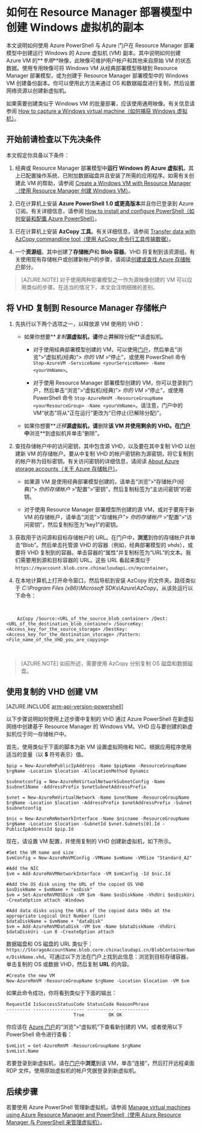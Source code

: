 <!-- Ibiza Portal -->

<properties
	pageTitle="创建 Windows VM 的副本 | Azure"
	description="了解如何通过创建一个 *专用映像*，在 Resource Manager 部署模型中创建运行 Windows 的 Azure 虚拟机。"
	services="virtual-machines-windows"
	documentationCenter=""
	authors="dsk-2015"
	manager="timlt"
	editor=""
	tags="azure-resource-manager"/>

<tags
	ms.service="virtual-machines-windows"
	ms.date="04/26/2016"
	wacn.date="06/20/2016"/>

# 如何在 Resource Manager 部署模型中创建 Windows 虚拟机的副本


本文说明如何使用 Azure PowerShell 与 Azure 门户在 Resource Manager 部署模型中创建运行 Windows 的 Azure 虚拟机 (VM) 副本。其中说明如何创建 Azure VM 的**_专用_**映像，此映像可维护用户帐户和其他来自原始 VM 的状态数据。使用专用映像可将 Windows VM 从经典部署模型移植到 Resource Manager 部署模型，或为创建于 Resource Manager 部署模型中的 Windows VM 创建备份副本。你可以使用此方法来通过 OS 和数据磁盘进行复制，然后设置网络资源以创建新虚拟机。

如果需要创建类似于 Windows VM 的批量部署，应该使用通用映像。有关信息请参阅 [How to capture a Windows virtual machine（如何捕获 Windows 虚拟机）](/documentation/articles/virtual-machines-windows-capture-image)。



## 开始前请检查以下先决条件

本文假定你具备以下条件：

1. 经典或 Resource Manager 部署模型中**运行 Windows 的 Azure 虚拟机**，其上已配置操作系统、已附加数据磁盘并且安装了所需的应用程序。如需有关创建此 VM 的帮助，请参阅 [Create a Windows VM with Resource Manager（使用 Resource Manager 创建 Windows VM）](/documentation/articles/virtual-machines-windows-ps-create)。

1. 已在计算机上安装 **Azure PowerShell 1.0 或更高版本**并且你已登录到 Azure 订阅。有关详细信息，请参阅 [How to install and configure PowerShell（如何安装和配置 Azure PowerShell）](/documentation/articles/powershell-install-configure)。

1. 已在计算机上安装 **AzCopy 工具**。有关详细信息，请参阅 [Transfer data with AzCopy commandline tool（使用 AzCopy 命令行工具传输数据）](/documentation/articles/storage-use-azcopy)。

1. 一个**资源组**，其中创建了**存储帐户**和 **Blob 容器**。VHD 将复制到该资源组。有关使用现有存储帐户或创建新帐户的步骤，请阅读[创建或查找 Azure 存储帐户](/documentation/articles/virtual-machines-windows-upload-image#createstorage)部分。



> [AZURE.NOTE] 对于使用两种部署模型之一作为源映像创建的 VM 可以应用类似的步骤。在适当的情况下，本文会注明细微的差别。


## 将 VHD 复制到 Resource Manager 存储帐户


1. 先执行以下两个选项之一，以释放源 VM 使用的 VHD：

	- 如果你想要**_复制_**源虚拟机，请**停止**并**解除分配**该虚拟机。
	
		- 对于使用经典部署模型创建的 VM，可以使用[门户](https://portal.azure.cn)，然后单击“浏览”>“虚拟机(经典)”> *你的 VM* >“停止”，或使用 PowerShell 命令 `Stop-AzureVM -ServiceName <yourServiceName> -Name <yourVmName>`。 
		
		- 对于使用 Resource Manager 部署模型创建的 VM，你可以登录到门户，然后单击“浏览”>“虚拟机(经典)”> *你的 VM* >“停止”，或使用 PowerShell 命令 `Stop-AzureRmVM -ResourceGroupName <yourResourceGroup> -Name <yourVmName>`。请注意，门户中的 VM“状态”将从“正在运行”更改为“已停止(已解除分配)”。

	
	- 如果你想要**_迁移_**源虚拟机，请**删除**该 VM 并使用剩余的 VHD。在[门户](https://portal.azure.cn)中**浏览**到虚拟机并单击“删除”。
	
1. 查找存储帐户中的访问密钥，其中包含源 VHD，以及要在其中复制 VHD 以创建新 VM 的存储帐户。要从中复制 VHD 的帐户密钥称为源密钥，将它复制到的帐户称为目标密钥。有关访问密钥的详细信息，请阅读 [About Azure storage accounts（关于 Azure 存储帐户）](/documentation/articles/storage-create-storage-account)。

	- 如果源 VM 是使用经典部署模型创建的，请单击“浏览”>“存储帐户(经典)”> *你的存储帐户* >“配置”>“密钥”，然后复制标签为“主访问密钥”的密钥。 
	
	- 对于使用 Resource Manager 部署模型所创建的源 VM，或对于要用于新 VM 的存储帐户，请单击“浏览”>“存储帐户”> *你的存储帐户* >“配置”>“访问密钥”，然后复制标签为“key1”的密钥。

1. 获取用于访问源和目标存储帐户的 URL。在门户中，**浏览**到你的存储帐户并单击“Blob”。然后单击托管源 VHD 的容器（例如，经典部署模型的 *vhds*），或要将 VHD 复制到的容器。单击容器的“属性”并复制标签为“URL”的文本。我们需要用到源和目标容器的 URL。这些 URL 看起来类似于 `https://myaccount.blob.core.chinacloudapi.cn/mycontainer`。

1. 在本地计算机上打开命令窗口，然后导航到安装 AzCopy 的文件夹。路径类似于 *C:\\Program Files (x86)\\Microsoft SDKs\\Azure\\AzCopy*。从该处运行以下命令：
</br>

		AzCopy /Source:<URL_of_the_source_blob_container> /Dest:<URL_of_the_destination_blob_container> /SourceKey:<Access_key_for_the_source_storage> /DestKey:<Access_key_for_the_destination_storage> /Pattern:<File_name_of_the_VHD_you_are_copying>
</br>

>[AZURE.NOTE] 如前所述，需要使用 AzCopy 分别复制 OS 磁盘和数据磁盘。


## 使用复制的 VHD 创建 VM

[AZURE.INCLUDE [arm-api-version-powershell](../includes/arm-api-version-powershell.md)]

以下步骤说明如何使用上述步骤中复制的 VHD 通过 Azure PowerShell 在新虚拟网络中创建基于 Resource Manager 的 Windows VM。VHD 应与要创建的新虚拟机位于同一存储帐户中。


首先，使用类似于下面的脚本为新 VM 设置虚拟网络和 NIC。根据应用程序使用适当的变量（以 **$** 符号表示）值。

	$pip = New-AzureRmPublicIpAddress -Name $pipName -ResourceGroupName $rgName -Location $location -AllocationMethod Dynamic

	$subnetconfig = New-AzureRmVirtualNetworkSubnetConfig -Name $subnet1Name -AddressPrefix $vnetSubnetAddressPrefix

	$vnet = New-AzureRmVirtualNetwork -Name $vnetName -ResourceGroupName $rgName -Location $location -AddressPrefix $vnetAddressPrefix -Subnet $subnetconfig

	$nic = New-AzureRmNetworkInterface -Name $nicname -ResourceGroupName $rgName -Location $location -SubnetId $vnet.Subnets[0].Id -PublicIpAddressId $pip.Id


现在，请设置 VM 配置，并使用复制的 VHD 创建新虚拟机，如下所示。
</br>

	#Set the VM name and size
	$vmConfig = New-AzureRmVMConfig -VMName $vmName -VMSize "Standard_A2"

	#Add the NIC
	$vm = Add-AzureRmVMNetworkInterface -VM $vmConfig -Id $nic.Id

	#Add the OS disk using the URL of the copied OS VHD
	$osDiskName = $vmName + "osDisk"
	$vm = Set-AzureRmVMOSDisk -VM $vm -Name $osDiskName -VhdUri $osDiskUri -CreateOption attach -Windows
	
	#Add data disks using the URLs of the copied data VHDs at the appropriate Logical Unit Number (Lun)
	$dataDiskName = $vmName + "dataDisk"
	$vm = Add-AzureRmVMDataDisk -VM $vm -Name $dataDiskName -VhdUri $dataDiskUri -Lun 0 -CreateOption attach
	
数据磁盘和 OS 磁盘的 URL 类似于：`https://StorageAccountName.blob.core.chinacloudapi.cn/BlobContainerName/DiskName.vhd`。可通过以下方法在门户上找到此信息：浏览到目标存储容器，单击复制的 OS 或数据 VHD，然后复制 **URL** 的内容。
	
	#Create the new VM
	New-AzureRmVM -ResourceGroupName $rgName -Location $location -VM $vm
	
如果此命令成功，你将看到类似于下面的输出：

	RequestId IsSuccessStatusCode StatusCode ReasonPhrase
	--------- ------------------- ---------- ------------
	                         True         OK OK


你应该在 [Azure 门户](https://portal.azure.cn)的“浏览”>“虚拟机”下查看新创建的 VM，或者使用以下 PowerShell 命令进行查看：

	$vmList = Get-AzureRmVM -ResourceGroupName $rgName
	$vmList.Name

若要登录到新虚拟机，请在[门户](https://portal.azure.cn)中**浏览**到该 VM，单击“连接”，然后打开远程桌面 RDP 文件。使用原始虚拟机的帐户凭据登录到新虚拟机。


## 后续步骤

若要使用 Azure PowerShell 管理新虚拟机，请参阅 [Manage virtual machines using Azure Resource Manager and PowerShell（使用 Azure Resource Manager 与 PowerShell 来管理虚拟机）](/documentation/articles/virtual-machines-windows-ps-manage)。

<!---HONumber=Mooncake_0613_2016-->